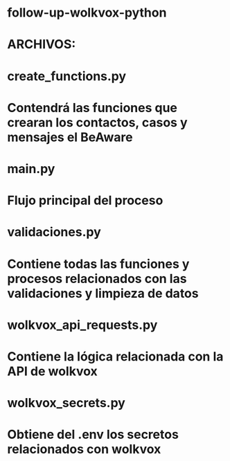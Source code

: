 # follow-up-wolkvox-python

# ARCHIVOS:

# create_functions.py

# Contendrá las funciones que crearan los contactos, casos y mensajes el BeAware

#

# main.py

# Flujo principal del proceso

#

# validaciones.py

# Contiene todas las funciones y procesos relacionados con las validaciones y limpieza de datos

#

# wolkvox_api_requests.py

# Contiene la lógica relacionada con la API de wolkvox

#

# wolkvox_secrets.py

# Obtiene del .env los secretos relacionados con wolkvox

#
